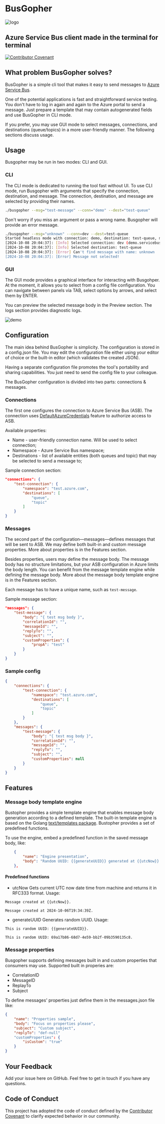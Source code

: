 # BusGopher

![logo](./docs/logo.png)

## Azure Service Bus client made in the terminal for terminal

[![Contributor Covenant](https://img.shields.io/badge/Contributor%20Covenant-2.1-4baaaa.svg)](code_of_conduct.md)

## What problem BusGopher solves?

BusGopher is a simple cli tool that makes it easy to send messages to [Azure Service Bus](https://learn.microsoft.com/en-us/azure/service-bus-messaging/service-bus-messaging-overview). 

One of the potential applications is fast and straightforward service testing. You don't have to log in again and again to the Azure portal to send a message. Just prepare a template that may contain autogenerated fields and use BusGopher in CLI mode.

If you prefer, you may use GUI mode to select messages, connections, and destinations (queue/topics) in a more user-friendly manner. The following sections discuss usage.

## Usage

Busgopher may be run in two modes: CLI and GUI.

### CLI

The CLI mode is dedicated to running the tool fast without UI. To use CLI mode, run Busgopher with arguments that specify the connection, destination, and message. The connection, destination, and message are selected by providing their names.

```sh
./busgopher --msg="test-message" --conn="demo" --dest="test-queue"
```

Don't worry if you miss an argument or pass a wrong name. Busgopher will provide an error message. 

```sh
./busgopher --msg="unknown" --conn=dev --dest=test-queue
Started headless mode with connection: demo, destination: test-queue, message: unknown
[2024-10-08 20:04:37]: [Info] Selected connection: dev (demo.servicebus.windows.net)
[2024-10-08 20:04:37]: [Info] Selected destination: test-queue
[2024-10-08 20:04:37]: [Error] Can't find message with name: unknown
[2024-10-08 20:04:37]: [Error] Message not selected!
```

### GUI

The GUI mode provides a graphical interface for interacting with Busgohper. At the moment, it allows you to select from a config file configuration. You can navigate between panels via TAB, select options by arrows, and select them by ENTER.

You can preview the selected message body in the Preview section. The logs section provides diagnostic logs.

![demo](./docs/demo.gif)

## Configuration

The main idea behind BusGopher is simplicity. The configuration is stored in a config.json file. You may edit the configuration file either using your editor of choice or the built-in editor (which validates the created JSON).

Having a separate configuration file promotes the tool's portability and sharing capabilities. You just need to send the config file to your colleague.

The BusGopher configuration is divided into two parts: connections & messages. 

### Connections

The first one configures the connection to Azure Service Bus (ASB). The connection uses [DefaultAzureCredentials](https://learn.microsoft.com/en-gb/dotnet/azure/sdk/authentication/credential-chains?tabs=dac#usage-guidance-for-defaultazurecredential) feature to authorize access to ASB.

Available properties:
- Name - user-friendly connection name. Will be used to select connection;
- Namespace - Azure Service Bus namespace;
- Destinations - list of available entities (both queues and topic) that may be selected to send a message to;

Sample connection section:

```json
"connections": {
    "test-connection": {
        "namespace": "test.azure.com",
        "destinations": [
            "queue",
            "topic"
        ]
    }
}
```

### Messages

The second part of the configuration—messages—defines messages that will be sent to ASB. We may define both built-in and custom message properties. More about properties is in the Features section.

Besides properties, users may define the message body. The message body has no structure limitations, but your ASB configuration in Azure limits the body length. You can benefit from the message template engine while defining the message body. More about the message body template engine is in the Features section.

Each message has to have a unique name, such as `test-message`. 

Sample message section:

```json
"messages": {
    "test-message": {
        "body": "{ test msg body }",
        "correlationId": "",
        "messageId": "",
        "replyTo": "",
        "subject": "",
        "customProperties": {
            "propA": "test"
        }
    }
}
```

### Sample config

```json
{
    "connections": {
        "test-connection": {
            "namespace": "test.azure.com",
            "destinations": [
                "queue",
                "topic"
            ]
        }
    },
    "messages": {
        "test-message": {
            "body": "{ test msg body }",
            "correlationId": "",
            "messageId": "",
            "replyTo": "",
            "subject": "",
            "customProperties": null
        }
    }
}
```

## Features

### Message body template engine

Bustopher provides a simple template engine that enables message body generation according to a defined template. The built-in template engine is based on the Golang [text/templates package](https://pkg.go.dev/text/template). Bustopher provides a set of predefined functions. 

To use the engine, embed a predefined function in the saved message body, like:

```json
    {
        "name": "Engine presentation",
        "body": "Random UUID: {{generateUUID}} generated at {{utcNow}} "
    },
```

#### Predefined functions

- utcNow
Gets current UTC now date time from machine and returns it in RFC333 format. Usage:
```
Message created at {{utcNow}}.

Message created at 2024-10-06T19:34:39Z.
```

- generateUUID
Generates random UUID. Usage:
```
This is random UUID: {{generateUUID}}.

This is random UUID: 69a17b86-68d7-4e59-bb2f-09b3590135c8.
```

### Message properties

Busgopher supports defining messages built in and custom properties that consumers may use. Supported built in properies are:
- CorrelationID
- MessageID
- ReplayTo
- Subject

To define messages' properties just define them in the messages.json file like:

```json
{
    "name": "Properties sample",
    "body": "Focus on properties please",
    "subject": "Custom subject",
    "replyTo": "def-null"
    "customProperties": { 
        "isCustom": "true" 
    }
}
```

## Your Feedback

Add your issue here on GitHub. Feel free to get in touch if you have any questions.

## Code of Conduct

This project has adopted the code of conduct defined by the [Contributor Covenant](https://www.contributor-covenant.org/) to clarify expected behavior in our community.

